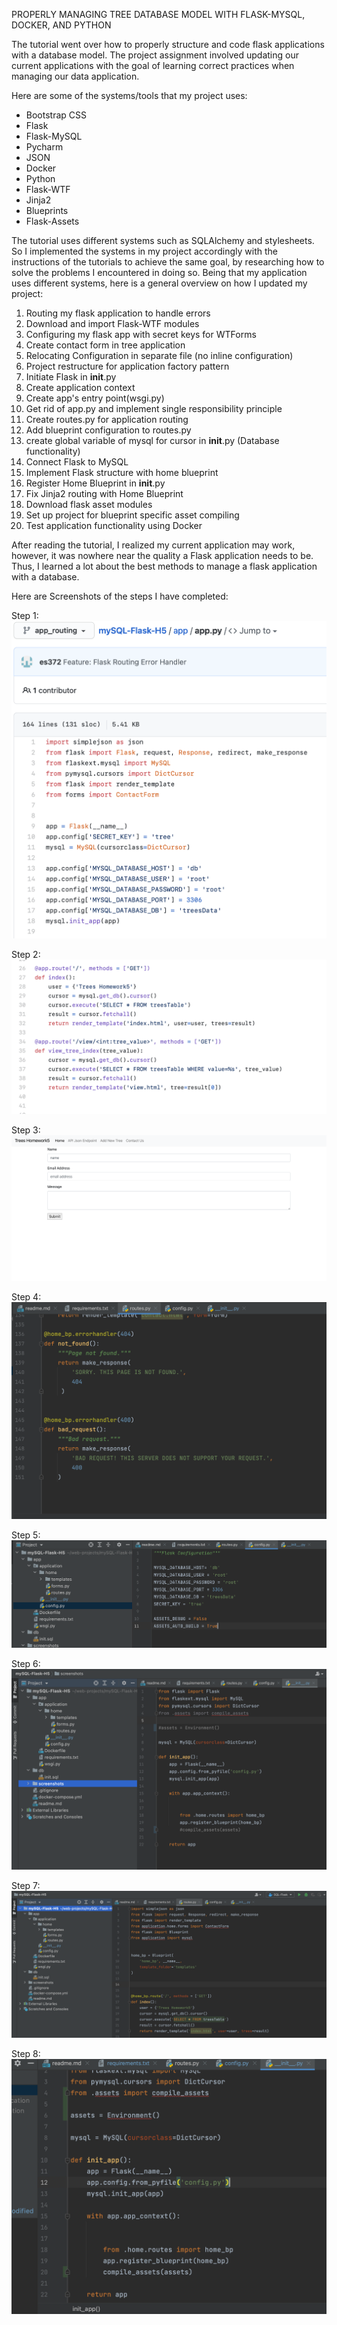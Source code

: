 
PROPERLY MANAGING TREE DATABASE MODEL WITH FLASK-MYSQL, DOCKER, AND PYTHON

The tutorial went over how to properly structure and code flask applications with a database model. The project assignment involved
updating our current applications with the goal of learning correct practices when managing our data application. 

Here are some of the systems/tools that my project uses:
- Bootstrap CSS
- Flask
- Flask-MySQL
- Pycharm
- JSON
- Docker
- Python
- Flask-WTF
- Jinja2
- Blueprints
- Flask-Assets

The tutorial uses different systems such as SQLAlchemy and stylesheets. So I implemented the systems in my project accordingly with
the instructions of the tutorials to achieve the same goal, by researching how to solve the problems I encountered in doing so. Being
that my application uses different systems, here is a general overview on how I updated my project:

1. Routing my flask application to handle errors
2. Download and import Flask-WTF modules
3. Configuring my flask app with secret keys for WTForms
4. Create contact form in tree application
5. Relocating Configuration in separate file (no inline configuration)
6. Project restructure for application factory pattern
7. Initiate Flask in __init__.py
8. Create application context
9. Create app's entry point(wsgi.py)
10. Get rid of app.py and implement single responsibility principle
11. Create routes.py for application routing
12. Add blueprint configuration to routes.py
13. create global variable of mysql for cursor in __init__.py (Database functionality)
14. Connect Flask to MySQL
15. Implement Flask structure with home blueprint
16. Register Home Blueprint in __init__.py
17. Fix Jinja2 routing with Home Blueprint
18. Download flask asset modules
19. Set up project for blueprint specific asset compiling
20. Test application functionality using Docker

After reading the tutorial, I realized my current application may work, however, it was nowhere near the quality a Flask application
needs to be. Thus, I learned a lot about the best methods to manage a flask application with a database.

Here are Screenshots of the steps I have completed:

Step 1: 
![screenshot](screenshots/step1.png)

Step 2: 
![screenshot](screenshots/step2.png)

Step 3: 
![screenshot](screenshots/step3.png)

Step 4: 
![screenshot](screenshots/step4.png)

Step 5: 
![screenshot](screenshots/step5.png)

Step 6: 
![screenshot](screenshots/step6.png)

Step 7:  
![screenshot](screenshots/step7.png)

Step 8: 
![screenshot](screenshots/step8.png)









